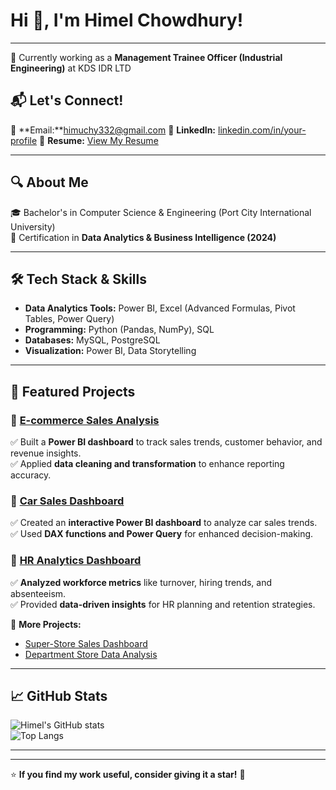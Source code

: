 # Hi 👋, I'm Himel Chowdhury!   

---
💼 Currently working as a **Management Trainee Officer (Industrial Engineering)** at KDS IDR LTD  

## 📬 **Let's Connect!**   
📧 **Email:**himuchy332@gmail.com
🔗 **LinkedIn:** [linkedin.com/in/your-profile]([https://linkedin.com/in/your-profile](https://www.linkedin.com/in/himel-chowdhury-6965891a7/))  
📄 **Resume:** [View My Resume](https://your-resume-link.com) 

---

## 🔍 **About Me**  
🎓 Bachelor's in Computer Science & Engineering (Port City International University)  
📅 Certification in **Data Analytics & Business Intelligence (2024)**  

---

## 🛠 **Tech Stack & Skills**  
- **Data Analytics Tools:** Power BI, Excel (Advanced Formulas, Pivot Tables, Power Query)  
- **Programming:** Python (Pandas, NumPy), SQL  
- **Databases:** MySQL, PostgreSQL  
- **Visualization:** Power BI, Data Storytelling  

---

## 📂 **Featured Projects**
### 🔹 [E-commerce Sales Analysis](https://github.com/Himel-Chowdhury/E-commerce-Sales-Analysis)  
✅ Built a **Power BI dashboard** to track sales trends, customer behavior, and revenue insights.  
✅ Applied **data cleaning and transformation** to enhance reporting accuracy.  

### 🔹 [Car Sales Dashboard](https://github.com/Himel-Chowdhury/Car-Sales-Dashboard)  
✅ Created an **interactive Power BI dashboard** to analyze car sales trends.  
✅ Used **DAX functions and Power Query** for enhanced decision-making.  

### 🔹 [HR Analytics Dashboard](https://github.com/Himel-Chowdhury/HR-Analytics-Dashboard)  
✅ **Analyzed workforce metrics** like turnover, hiring trends, and absenteeism.  
✅ Provided **data-driven insights** for HR planning and retention strategies.  

📌 **More Projects:**  
- [Super-Store Sales Dashboard](https://github.com/Himel-Chowdhury/SuperStore-Sales-Dashboard)  
- [Department Store Data Analysis](https://github.com/Himel-Chowdhury/Department-Store-Data-Analysis)  

---

## 📈 **GitHub Stats**
![Himel's GitHub stats](https://github-readme-stats.vercel.app/api?username=Himel-Chowdhury&show_icons=true&theme=radical)  
![Top Langs](https://github-readme-stats.vercel.app/api/top-langs/?username=Himel-Chowdhury&layout=compact&theme=radical)  

---



---

⭐ **If you find my work useful, consider giving it a star!** 🌟  
